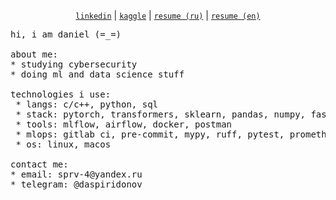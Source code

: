 <p align="center">
  <a href="https://www.linkedin.com/in/daniel-spiridonov-853bb8265/"><code>linkedin</code></a> |
  <a href="https://www.kaggle.com/xean0000"><code>kaggle</code></a> |
  <a href="https://notaskynet.github.io/resume/ru/"><code>resume (ru)</code></a> |
  <a href="https://notaskynet.github.io/resume/en/"><code>resume (en)</code></a>
</p>

<pre>
hi, i am daniel (=_=)

about me:
* studying cybersecurity
* doing ml and data science stuff

technologies i use:
 * langs: c/c++, python, sql
 * stack: pytorch, transformers, sklearn, pandas, numpy, fastapi
 * tools: mlflow, airflow, docker, postman
 * mlops: gitlab ci, pre-commit, mypy, ruff, pytest, prometheus
 * os: linux, macos

contact me:
* email: sprv-4@yandex.ru
* telegram: @daspiridonov
</pre>

